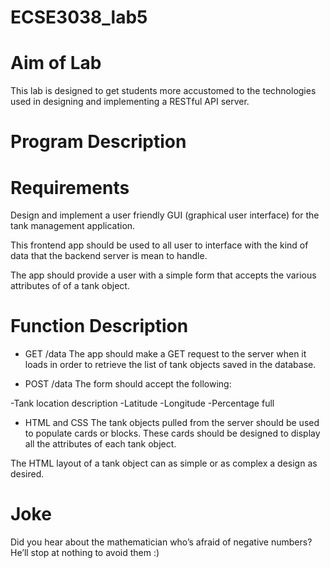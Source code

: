 # ECSE3038_lab5
# Aim of Lab
This lab is designed to get students more accustomed to the technologies used in designing and implementing a RESTful API server.
# Program Description
# Requirements
Design and implement a user friendly GUI (graphical user interface) for the tank management application.

This frontend app should be used to all user to interface with the kind of data that the backend server is mean to handle. 

The app should provide a user with a simple form that accepts the various attributes of of a tank object.
# Function Description
* GET /data
The app should make a GET request to the server when it loads in order to retrieve the list of tank objects saved in the database.

* POST /data
The form should accept the following:

 -Tank location description
 -Latitude
 -Longitude
 -Percentage full

* HTML and CSS
The tank objects pulled from the server should be used to populate cards or blocks. These cards should be designed to display all the attributes of each tank object.

The HTML layout of a tank object can as simple or as complex a design as desired.
# Joke
Did you hear about the mathematician who’s afraid of negative numbers? He’ll stop at nothing to avoid them :)
